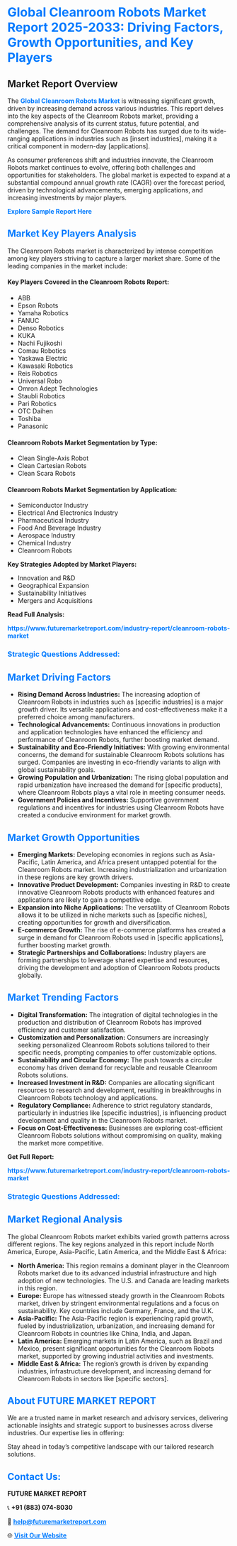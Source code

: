 <h1 style="color: #007BFF;">Global Cleanroom Robots Market Report 2025-2033: Driving Factors, Growth Opportunities, and Key Players</h1>

<section id="overview">
<h2>Market Report Overview</h2>
<p>The <a href="https://www.futuremarketreport.com/industry-report/cleanroom-robots-market" style="color: #007BFF; text-decoration: none;"><strong>Global Cleanroom Robots Market</strong></a> is witnessing significant growth, driven by increasing demand across various industries. This report delves into the key aspects of the Cleanroom Robots market, providing a comprehensive analysis of its current status, future potential, and challenges. The demand for Cleanroom Robots has surged due to its wide-ranging applications in industries such as [insert industries], making it a critical component in modern-day [applications].</p>
<p>As consumer preferences shift and industries innovate, the Cleanroom Robots market continues to evolve, offering both challenges and opportunities for stakeholders. The global market is expected to expand at a substantial compound annual growth rate (CAGR) over the forecast period, driven by technological advancements, emerging applications, and increasing investments by major players.</p>
</section>

<section id="overview">
<p><a href="https://www.futuremarketreport.com/request-sample/reportId=128747" style="color: #007BFF; text-decoration: none;"><strong>Explore Sample Report Here</strong></a></p>
</section>

<section id="key-players">
<h2 style="color: #007BFF;">Market Key Players Analysis</h2>
<p>The Cleanroom Robots market is characterized by intense competition among key players striving to capture a larger market share. Some of the leading companies in the market include:</p>
<h4>Key Players Covered in the Cleanroom Robots Report:</h4>
<ul><li>ABB</li><li>Epson Robots</li><li>Yamaha Robotics</li><li>FANUC</li><li>Denso Robotics</li><li>KUKA</li><li>Nachi Fujikoshi</li><li>Comau Robotics</li><li>Yaskawa Electric</li><li>Kawasaki Robotics</li><li>Reis Robotics</li><li>Universal Robo</li><li>Omron Adept Technologies</li><li>Staubli Robotics</li><li>Pari Robotics</li><li>OTC Daihen</li><li>Toshiba</li><li>Panasonic</li></ul>
<h4>Cleanroom Robots Market Segmentation by Type:</h4>
<ul><li>Clean Single-Axis Robot</li><li>Clean Cartesian Robots</li><li>Clean Scara Robots</li></ul>

<h4>Cleanroom Robots Market Segmentation by Application:</h4>
<ul><li>Semiconductor Industry</li><li>Electrical And Electronics Industry</li><li>Pharmaceutical Industry</li><li>Food And Beverage Industry</li><li>Aerospace Industry</li><li>Chemical Industry</li><li>Cleanroom Robots</li></ul>
<p><strong>Key Strategies Adopted by Market Players:</strong></p>
<ul>
<li>Innovation and R&D</li>
<li>Geographical Expansion</li>
<li>Sustainability Initiatives</li>
<li>Mergers and Acquisitions</li>
</ul>
</section>

<section>
<p><strong>Read Full Analysis: </strong></p><a href="https://www.futuremarketreport.com/industry-report/cleanroom-robots-market" style="color: #007BFF; text-decoration: none;"><strong>https://www.futuremarketreport.com/industry-report/cleanroom-robots-market</strong></a>
<h3 style="color: #007BFF;">Strategic Questions Addressed:</h3>
</section>

<section id="driving-factors">
<h2 style="color: #007BFF;">Market Driving Factors</h2>
<ul>
<li><strong>Rising Demand Across Industries:</strong> The increasing adoption of Cleanroom Robots in industries such as [specific industries] is a major growth driver. Its versatile applications and cost-effectiveness make it a preferred choice among manufacturers.</li>
<li><strong>Technological Advancements:</strong> Continuous innovations in production and application technologies have enhanced the efficiency and performance of Cleanroom Robots, further boosting market demand.</li>
<li><strong>Sustainability and Eco-Friendly Initiatives:</strong> With growing environmental concerns, the demand for sustainable Cleanroom Robots solutions has surged. Companies are investing in eco-friendly variants to align with global sustainability goals.</li>
<li><strong>Growing Population and Urbanization:</strong> The rising global population and rapid urbanization have increased the demand for [specific products], where Cleanroom Robots plays a vital role in meeting consumer needs.</li>
<li><strong>Government Policies and Incentives:</strong> Supportive government regulations and incentives for industries using Cleanroom Robots have created a conducive environment for market growth.</li>
</ul>
</section>

<section id="growth-opportunities">
<h2 style="color: #007BFF;">Market Growth Opportunities</h2>
<ul>
<li><strong>Emerging Markets:</strong> Developing economies in regions such as Asia-Pacific, Latin America, and Africa present untapped potential for the Cleanroom Robots market. Increasing industrialization and urbanization in these regions are key growth drivers.</li>
<li><strong>Innovative Product Development:</strong> Companies investing in R&D to create innovative Cleanroom Robots products with enhanced features and applications are likely to gain a competitive edge.</li>
<li><strong>Expansion into Niche Applications:</strong> The versatility of Cleanroom Robots allows it to be utilized in niche markets such as [specific niches], creating opportunities for growth and diversification.</li>
<li><strong>E-commerce Growth:</strong> The rise of e-commerce platforms has created a surge in demand for Cleanroom Robots used in [specific applications], further boosting market growth.</li>
<li><strong>Strategic Partnerships and Collaborations:</strong> Industry players are forming partnerships to leverage shared expertise and resources, driving the development and adoption of Cleanroom Robots products globally.</li>
</ul>
</section>

<section id="trending-factors">
<h2 style="color: #007BFF;">Market Trending Factors</h2>
<ul>
<li><strong>Digital Transformation:</strong> The integration of digital technologies in the production and distribution of Cleanroom Robots has improved efficiency and customer satisfaction.</li>
<li><strong>Customization and Personalization:</strong> Consumers are increasingly seeking personalized Cleanroom Robots solutions tailored to their specific needs, prompting companies to offer customizable options.</li>
<li><strong>Sustainability and Circular Economy:</strong> The push towards a circular economy has driven demand for recyclable and reusable Cleanroom Robots solutions.</li>
<li><strong>Increased Investment in R&D:</strong> Companies are allocating significant resources to research and development, resulting in breakthroughs in Cleanroom Robots technology and applications.</li>
<li><strong>Regulatory Compliance:</strong> Adherence to strict regulatory standards, particularly in industries like [specific industries], is influencing product development and quality in the Cleanroom Robots market.</li>
<li><strong>Focus on Cost-Effectiveness:</strong> Businesses are exploring cost-efficient Cleanroom Robots solutions without compromising on quality, making the market more competitive.</li>
</ul>
</section>

<section>
<p><strong>Get Full Report: </strong></p><a href="https://www.futuremarketreport.com/industry-report/cleanroom-robots-market" style="color: #007BFF; text-decoration: none;"><strong>https://www.futuremarketreport.com/industry-report/cleanroom-robots-market</strong></a>
<h3 style="color: #007BFF;">Strategic Questions Addressed:</h3>
</section>


<section id="regional-analysis">
<h2 style="color: #007BFF;">Market Regional Analysis</h2>
<p>The global Cleanroom Robots market exhibits varied growth patterns across different regions. The key regions analyzed in this report include North America, Europe, Asia-Pacific, Latin America, and the Middle East & Africa:</p>
<ul>
<li><strong>North America:</strong> This region remains a dominant player in the Cleanroom Robots market due to its advanced industrial infrastructure and high adoption of new technologies. The U.S. and Canada are leading markets in this region.</li>
<li><strong>Europe:</strong> Europe has witnessed steady growth in the Cleanroom Robots market, driven by stringent environmental regulations and a focus on sustainability. Key countries include Germany, France, and the U.K.</li>
<li><strong>Asia-Pacific:</strong> The Asia-Pacific region is experiencing rapid growth, fueled by industrialization, urbanization, and increasing demand for Cleanroom Robots in countries like China, India, and Japan.</li>
<li><strong>Latin America:</strong> Emerging markets in Latin America, such as Brazil and Mexico, present significant opportunities for the Cleanroom Robots market, supported by growing industrial activities and investments.</li>
<li><strong>Middle East & Africa:</strong> The region’s growth is driven by expanding industries, infrastructure development, and increasing demand for Cleanroom Robots in sectors like [specific sectors].</li>
</ul>
</section>

<footer>
<h2 style="color: #007BFF;">About FUTURE MARKET REPORT</h2>
<p>We are a trusted name in market research and advisory services, delivering actionable insights and strategic support to businesses across diverse industries. Our expertise lies in offering:</p>

<p>Stay ahead in today’s competitive landscape with our tailored research solutions.</p>

<h2 style="color: #007BFF;">Contact Us:</h2>
<p><strong>FUTURE MARKET REPORT</strong></p>
<p>📞 <strong>+91 (883) 074-8030</strong></p>
<p>📧 <strong><a href="mailto:help@futuremarketreport.com" style="color: #007BFF;">help@futuremarketreport.com</a></strong></p>
<p>🌐 <strong><a href="https://www.futuremarketreport.com/" style="color: #007BFF;">Visit Our Website</a></strong></p>
</footer>